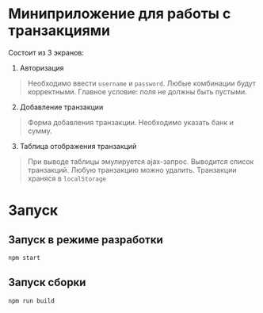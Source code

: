 # Миниприложение для работы с транзакциями

Состоит из 3 экранов:
1) Авторизация
> Необходимо ввести `username` и `password`. Любые комбинации будут корректными. Главное условие: поля не должны быть пустыми.
2) Добавление транзакции
> Форма добавления транзакции. Необходимо указать банк и сумму.
3) Таблица отображения транзакций
> При выводе таблицы эмулируется ajax-запрос. Выводится список транзакций. Любую транзакцию можно удалить. Транзакции храняся в `localStorage`

# Запуск

## Запуск в режиме разработки

```bash
npm start
```

## Запуск сборки

```bash
npm run build
```